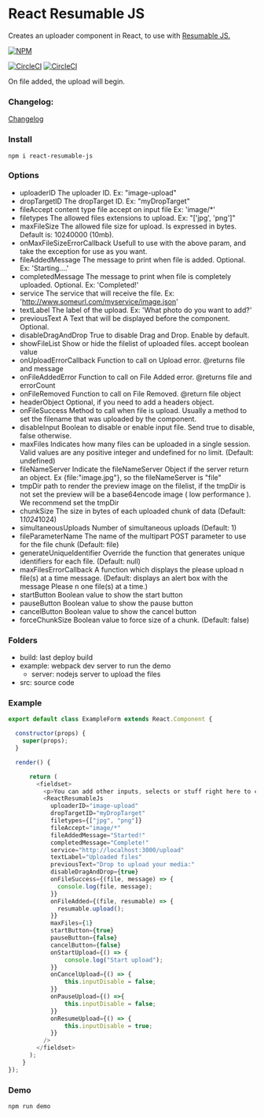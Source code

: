 # React Resumable JS

Creates an uploader component in React, to use with [Resumable JS.](http://www.resumablejs.com/)

[![NPM](https://nodei.co/npm/react-resumable-js.png?downloads=true&downloadRank=true&stars=true)](https://nodei.co/npm/react-resumable-js/)

[![CircleCI](https://circleci.com/gh/Artear/ReactResumableJS.svg)](https://circleci.com/gh/Artear/ReactResumableJS) [![CircleCI](https://circleci.com/gh/Artear/ReactResumableJS.svg?style=shield)](https://circleci.com/gh/Artear/ReactResumableJS)

On file added, the upload will begin.

### Changelog:
[Changelog](changelog.md)

### Install
`npm i react-resumable-js`

### Options
- uploaderID The uploader ID. Ex: "image-upload"
- dropTargetID The dropTarget ID. Ex: "myDropTarget"
- fileAccept content type file accept on input file Ex: 'image/*'
- filetypes The allowed files extensions to upload. Ex: "['jpg', 'png']"
- maxFileSize The allowed file size for upload. Is expressed in bytes. Default is: 10240000 (10mb).
- onMaxFileSizeErrorCallback Usefull to use with the above param, and take the exception for use as you want.
- fileAddedMessage The message to print when file is added. Optional. Ex: 'Starting....'
- completedMessage The message to print when file is completely uploaded. Optional. Ex: 'Completed!'
- service The service that will receive the file. Ex: 'http://www.someurl.com/myservice/image.json'
- textLabel The label of the upload. Ex: 'What photo do you want to add?'
- previousText A Text that will be displayed before the component. Optional.
- disableDragAndDrop True to disable Drag and Drop. Enable by default.
- showFileList Show or hide the filelist of uploaded files. accept boolean value
- onUploadErrorCallback Function to call on Upload error. @returns file and message
- onFileAddedError Function to call on File Added error. @returns file and errorCount
- onFileRemoved Function to call on File Removed. @return file object
- headerObject Optional, if you need to add a headers object.
- onFileSuccess Method to call when file is upload. Usually a method to set the filename that was uploaded by the component.
- disableInput Boolean to disable or enable input file. Send true to disable, false otherwise.
- maxFiles Indicates how many files can be uploaded in a single session. Valid values are any positive integer and undefined for no limit. (Default: undefined)
- fileNameServer Indicate the fileNameServer Object if the server return an object. Ex {file:"image.jpg"}, so the fileNameServer is "file"
- tmpDir path to render the preview image on the filelist, if the tmpDir is not set the preview will be a base64encode image ( low performance ). We recommend set the tmpDir
- chunkSize The size in bytes of each uploaded chunk of data (Default: 1*1024*1024)
- simultaneousUploads Number of simultaneous uploads (Default: 1)
- fileParameterName The name of the multipart POST parameter to use for the file chunk (Default: file)
- generateUniqueIdentifier Override the function that generates unique identifiers for each file. (Default: null)
- maxFilesErrorCallback A function which displays the please upload n file(s) at a time message. (Default: displays an alert box with the message Please n one file(s) at a time.)
- startButton Boolean value to show the start button
- pauseButton Boolean value to show the pause button
- cancelButton Boolean value to show the cancel button
- forceChunkSize Boolean value to force size of a chunk. (Default: false)

### Folders
- build: last deploy build
- example: webpack dev server to run the demo
    - server: nodejs server to upload the files
- src: source code

### Example

```javascript
export default class ExampleForm extends React.Component {

  constructor(props) {
    super(props);
  }

  render() {

      return (
        <fieldset>
          <p>You can add other inputs, selects or stuff right here to complete a form.</p>
          <ReactResumableJs
            uploaderID="image-upload"
            dropTargetID="myDropTarget"
            filetypes={["jpg", "png"]}
            fileAccept="image/*"
            fileAddedMessage="Started!"
            completedMessage="Complete!"
            service="http://localhost:3000/upload"
            textLabel="Uploaded files"
            previousText="Drop to upload your media:"
            disableDragAndDrop={true}
            onFileSuccess={(file, message) => {
              console.log(file, message);
            }}
            onFileAdded={(file, resumable) => {
              resumable.upload();
            }}
            maxFiles={1}
            startButton={true}
            pauseButton={false}
            cancelButton={false}
            onStartUpload={() => {
                console.log("Start upload");
            }}
            onCancelUpload={() => {
                this.inputDisable = false;
            }}
            onPauseUpload={() =>{
                this.inputDisable = false;
            }}
            onResumeUpload={() => {
                this.inputDisable = true;
            }}
          />
        </fieldset>
      );
    }
});
```

### Demo
`npm run demo`
